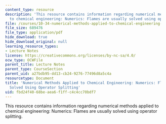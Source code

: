 ```yaml
---
content_type: resource
description: 'This resource contains information regarding numerical methods applied
  to chemical engineering: Numerics: Flames are usually solved using operator splitting.'
file: /courses/10-34-numerical-methods-applied-to-chemical-engineering-fall-2015/fbd24f4068beaea6f1ffc4c4cc70bdf7_MIT10_34F15_Lec31_1.pdf
file_size: 689476
file_type: application/pdf
hide_download: true
hide_download_original: null
learning_resource_types:
- Lecture Notes
license: https://creativecommons.org/licenses/by-nc-sa/4.0/
ocw_type: OCWFile
parent_title: Lecture Notes
parent_type: CourseSection
parent_uid: a27bdb95-dd13-cb24-9276-77496d8a5c4a
resourcetype: Document
title: 'Numerical Methods Applied to Chemical Engineering: Numerics: Flames are Usually
  Solved Using Operator Splitting'
uid: fbd24f40-68be-aea6-f1ff-c4c4cc70bdf7
---
```

This resource contains information regarding numerical methods applied to chemical engineering: Numerics: Flames are usually solved using operator splitting.